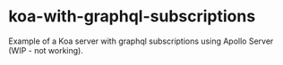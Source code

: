# koa-with-graphql-subscriptions
Example of a Koa server with graphql subscriptions using Apollo Server (WIP - not working).
